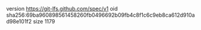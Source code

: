 version https://git-lfs.github.com/spec/v1
oid sha256:69ba960898561458260fb0496692b09fb4c8f1c6c9eb8ca612d910ad98e101f2
size 1179
